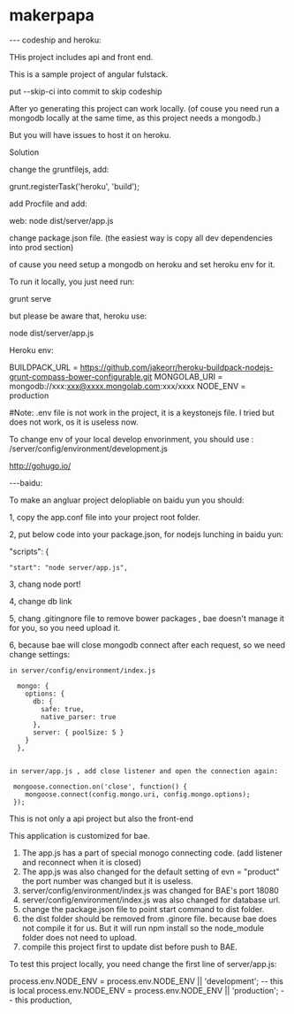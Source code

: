 # makerpapa


--- codeship and heroku:

THis project includes api and front end.

This is a sample project of angular fulstack.

put --skip-ci into commit to skip codeship

After yo generating this project can work locally. (of couse you need run a mongodb locally at the same time, as this project needs a mongodb.)

But you will have issues to host it on heroku.

Solution

change the gruntfilejs, add:

grunt.registerTask('heroku', 'build');

add Procfile and add:

web: node dist/server/app.js

change package.json file. (the easiest way is copy all dev dependencies into prod section)

of cause you need setup a mongodb on heroku and set heroku env for it.

To run it locally, you just need run:

grunt serve

but please be aware that, heroku use:

node dist/server/app.js

Heroku env:

BUILDPACK_URL = https://github.com/jakeorr/heroku-buildpack-nodejs-grunt-compass-bower-configurable.git MONGOLAB_URI = mongodb://xxx:xxx@xxxx.mongolab.com:xxx/xxxx NODE_ENV = production



#Note: .env file is not work in the project, it is a keystonejs file. I tried but does not work, os it is useless now.

To change env of your local develop envorinment, you should use : /server/config/environment/development.js

http://gohugo.io/



---baidu:

To make an angluar project delopliable on baidu yun you should:

1, copy the app.conf file into your project root folder.

2, put below code into your package.json, for nodejs lunching in baidu yun:

  "scripts": {

    "start": "node server/app.js",

3, chang node port!

4, change db link

5, chang .gitingnore file to remove bower packages , bae doesn't manage it for you, so you need upload it.

6, because bae will close mongodb connect after each request, so we need change settings:

    in server/config/environment/index.js

      mongo: {
	    options: {
	      db: {
	        safe: true,
	        native_parser: true
	      },
	      server: { poolSize: 5 }
	    }
	  },


	in server/app.js , add close listener and open the connection again:

	 mongoose.connection.on('close', function() {
		mongoose.connect(config.mongo.uri, config.mongo.options);
	 });



This is not only a api project but also the front-end

This application is customized for bae.

1. The app.js has a part of special monogo connecting code. (add listener and reconnect when it is closed)
2. The app.js was also changed for the default setting of evn = "product" the port number was changed but it is useless.
3. server/config/environment/index.js was changed for BAE's port 18080 
4. server/config/environment/index.js was also changed for database url.
5. change the package.json file to point start command to dist folder.
6. the dist folder should be removed from .ginore file. because bae does not compile it for us. But it will run npm install so the node_module folder does not need to upload.
7. compile this project first to update dist before push to BAE.



To test this project locally, you need change the first line of server/app.js:

process.env.NODE_ENV = process.env.NODE_ENV || 'development';      --  this is local
process.env.NODE_ENV = process.env.NODE_ENV || 'production';       -- this production, 

